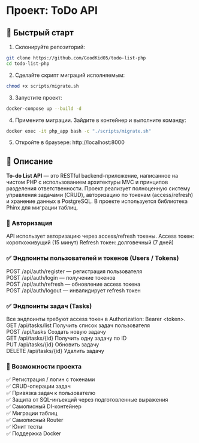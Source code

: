 # Проект: ToDo API
## 🚀 Быстрый старт

1. Склонируйте репозиторий:
```bash
git clone https://github.com/GoodKid05/todo-list-php
cd todo-list-php
```
2. Сделайте скрипт миграций исполняемым:
```bash
chmod +x scripts/migrate.sh
```
3. Запустите проект:
```bash
docker-compose up --build -d
```
4. Примените миграции. Зайдите в контейнер и выполните команду:
```bash
docker exec -it php_app bash -c "./scripts/migrate.sh"
```
5. Откройте в браузере:
http://localhost:8000

## 📌 Описание
**To-do List API** — это RESTful backend-приложение, написанное на чистом PHP с использованием архитектуры MVC и принципов разделения ответственности. Проект реализует полноценную систему управления задачами (CRUD), авторизацию по токенам (access/refresh) и хранение данных в PostgreSQL. В проекте используется библиотека Phinx для миграции таблиц.

### 🔐 Авторизация
API использует авторизацию через access/refresh токены.
Access токен: короткоживущий (15 минут)
Refresh токен: долговечный (7 дней)

### ✅ Эндпоинты пользователей и токенов (Users / Tokens)
POST /api/auth/register — регистрация пользователя\
POST /api/auth/login — получение токенов\
POST /api/auth/refresh — обновление access токена\
POST /api/auth/logout — инвалидирует refresh токен

### ✅ Эндпоинты задач (Tasks)
Все эндпоинты требуют access токен в Authorization: Bearer \<token>.\
GET	/api/tasks/list	Получить список задач пользователя\
POST	/api/tasks	Создать новую задачу\
GET	/api/tasks/{id}	Получить одну задачу по ID\
PUT	/api/tasks/{id}	Обновить задачу\
DELETE	/api/tasks/{id}	Удалить задачу

### 📌 Возможности проекта
✅ Регистрация / логин с токенами\
✅ CRUD-операции задач\
✅ Привязка задач к пользователю\
✅ Защита от SQL-инъекций через подготовленные выражения\
✅ Самописный DI-контейнер\
✅ Миграции таблиц\
✅ Самописный Router\
✅ Юнит тесты\
✅ Поддержка Docker
